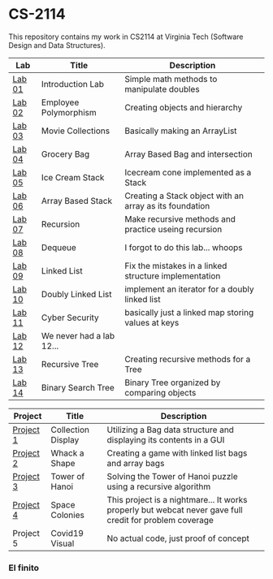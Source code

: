 # CS-2114
This repository contains my work in CS2114 at Virginia Tech (Software Design and Data Structures).

| Lab        | Title | Description |
| ------------- | ------------- | --------------------------------|
| [Lab 01](https://github.com/crickon/CS-2114/tree/master/Lab%2001%20Introduction/src/Introduction)     | Introduction Lab | Simple math methods to manipulate doubles |
| [Lab 02](https://github.com/crickon/CS-2114/tree/master/Lab%2002%20Employee%20Polymorphism%20Skeleton/src/employees)     | Employee Polymorphism | Creating objects and hierarchy |
| [Lab 03](https://github.com/crickon/CS-2114/tree/master/Lab%2003%20Movie%20Collections/src/collections)     | Movie Collections | Basically making an ArrayList |
| [Lab 04](https://github.com/crickon/CS-2114/tree/master/Lab04GroceryBag/src/groceries)     | Grocery Bag | Array Based Bag and intersection |
| [Lab 05](https://github.com/crickon/CS-2114/tree/master/Lab%2005%20Ice%20Cream%20Stack/src/icecream)     | Ice Cream Stack | Icecream cone implemented as a Stack |
| [Lab 06](https://github.com/crickon/CS-2114/tree/master/Lab%2006%20ArrayBasedStack/src/arraystack)     | Array Based Stack | Creating a Stack object with an array as its foundation |
| [Lab 07](https://github.com/crickon/CS-2114/tree/master/Lab07-Recursion/src/recursion)     | Recursion | Make recursive methods and practice useing recursion |
| [Lab 08](https://www.youtube.com/watch?v=dQw4w9WgXcQ)     | Dequeue | I forgot to do this lab... whoops |
| [Lab 09](https://github.com/crickon/CS-2114/tree/master/Lab%2009%20LinkedListEnhancedNewSkeleton/src/linkedlist)     | Linked List | Fix the mistakes in a linked structure implementation |
| [Lab 10](https://github.com/crickon/CS-2114/tree/master/Lab10DoublyLinkedList/src/doublylinkedlist)     | Doubly Linked List | implement an iterator for a doubly linked list |
| [Lab 11](https://github.com/crickon/CS-2114/tree/master/Lab11Cybersecurity01_2019F/src/cybersecurity/lab1) | Cyber Security | basically just a linked map storing values at keys |
| [Lab 12]() | We never had a lab 12...| |
| [Lab 13](https://github.com/crickon/CS-2114/tree/master/Lab13TreeIntro/src/recursivetree) | Recursive Tree | Creating recursive methods for a Tree |
| [Lab 14](https://github.com/crickon/CS-2114/tree/master/Lab14BST/src/binarySearchTree) | Binary Search Tree | Binary Tree organized by comparing objects |




| Project    | Title | Description |
| ------------- | ------------- | --------------------------------|
| [Project 1](https://github.com/crickon/CS-2114/tree/master/CollectionDisplay/src/project1)     | Collection Display | Utilizing a Bag data structure and displaying its contents in a GUI |
| [Project 2](https://github.com/crickon/CS-2114/tree/master/WhackAShape/src/game)     | Whack a Shape | Creating a game with linked list bags and array bags |
| [Project 3](https://github.com/crickon/CS-2114/tree/master/TowerOfHanoi/src/towerofhanoi)     | Tower of Hanoi | Solving the Tower of Hanoi puzzle using a recursive algorithm |
| [Project 4](https://github.com/crickon/CS-2114/tree/master/SpaceColonies/src/spacecolonies)     | Space Colonies | This project is a nightmare... It works properly but webcat never gave full credit for problem coverage |
| Project 5 | Covid19 Visual | No actual code, just proof of concept |

### El finito